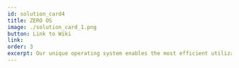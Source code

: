 ```yaml
---
id: solution_card4
title: ZERO OS
image: ./solution_card_1.png
button: Link to Wiki
link: 
order: 3
excerpt: Our unique operating system enables the most efficient utilization of hardware. We started from scratch with a Linux Kernel, and created a lightweight, super-efficient, and stateless OS. All the unnecessary layers of complexity were eliminated to deliver compute and storage with the best security, affordability and energy efficiency.
---
```

